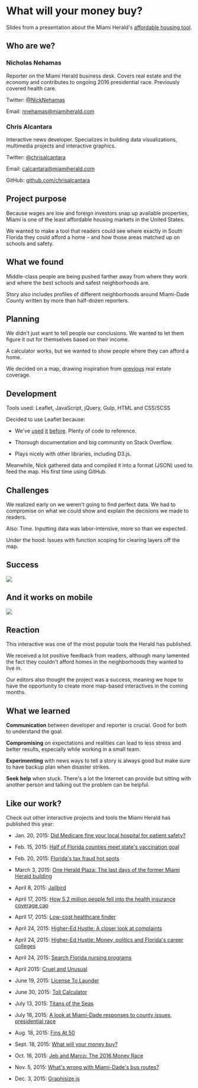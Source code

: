 What will your money buy?
====

Slides from a presentation about the Miami Herald's [affordable housing tool](http://pubsys.miamiherald.com/static/media/projects/2015/affordable-homes/).


Who are we?
----

### Nicholas Nehamas ###
Reporter on the Miami Herald business desk. Covers real estate and the economy and contributes to ongoing 2016 presidential race. Previously covered health care.

Twitter: [@NickNehamas](http://twitter.com/NickNehamas)

Email: [nnehamas@miamiherald.com](mailto:nnehamas@miamiherald.com)


### Chris Alcantara ###
Interactive news developer. Specializes in building data visualizations, multimedia projects and interactive graphics.

Twitter: [@chrisalcantara](http://twitter.com/chrisalcantara)

Email: [calcantara@miamiherald.com](calcantara@miamiherald.com)

GitHub: [github.com/chrisalcantara](github.com/chrisalcantara)

Project purpose
----
Because wages are low and foreign investors snap up available properties, Miami is one of the least affordable housing markets in the United States. 

We wanted to make a tool that readers could see where exactly in South Florida they could afford a home – and how those areas matched up on schools and safety. 

What we found
----

Middle-class people are being pushed farther away from where they work and where the best schools and safest neighborhoods are.

Story also includes profiles of different neighborhoods around Miami-Dade County written by more than half-dozen reporters. 

Planning
----
We didn't just want to tell people our conclusions. We wanted to let them figure it out for themselves based on their income. 

A calculator works, but we wanted to show people where they can afford a home. 

We decided on a map, drawing inspiration from [previous](http://media.miamiherald.com/static/media/projects/2014/zipcode/) real estate coverage.

Development
---
Tools used: Leaflet, JavaScript, jQuery, Gulp, HTML and CSS/SCSS

Decided to use Leaflet because:

* We've [used](http://pubsys.miamiherald.com/static/media/projects/2015/bus-gripes/) [it](http://media.miamiherald.com/static/media/projects/2014/zipcode/map/?33126) [before](http://media.miamiherald.com/static/media/projects/2015/hospital-infections/). Plenty of code to reference. 

* Thorough documentation and big community on Stack Overflow.

* Plays nicely with other libraries, including D3.js. 

Meanwhile, Nick gathered data and compiled it into a format (JSON) used to feed the map. His first time using GitHub.


Challenges
----
We realized early on we weren't going to find perfect data. We had to compromise on what we could show and explain the decisions we made to readers. 

Also: Time. Inputting data was labor-intensive, more so than we expected.

Under the hood: Issues with function scoping for clearing layers off the map. 

Success
----
 
<img src='http://i.imgur.com/NSJUbjq.gif'>


And it works on mobile
----
<img src='http://i.imgur.com/7eXo8wP.gif'>


Reaction
----
This interactive was one of the most popular tools the Herald has published. 

We received a lot positive feedback from readers, although many lamented the fact they couldn't afford homes in the neighborhoods they wanted to live in. 

Our editors also thought the project was a success, meaning we hope to have the opportunity to create more map-based interactives in the coming months. 

What we learned
---
**Communication** between developer and reporter is crucial. Good for both to understand the goal.

**Compromising** on expectations and realities can lead to less stress and better results, especially while working in a small team. 

**Experimenting** with news ways to tell a story is always good but make sure to have backup plan when disaster strikes.  

**Seek help** when stuck. There's a lot the Internet can provide but sitting with another person and talking out the problem can be helpful. 

Like our work?
---
Check out other interactive projects and tools the Miami Herald has published this year:

* Jan. 20, 2015: [Did Medicare fine your local hospital for patient safety?](http://media.miamiherald.com/static/media/projects/2015/hospital-penalties/)

* Feb. 15, 2015: [Half of Florida counties meet state's vaccination goal](http://pubsys.miamiherald.com/static/media/projects/2015/vaccines/)

* Feb. 20, 2015: [Florida's tax fraud hot spots](http://pubsys.miamiherald.com/static/media/projects/2015/sofla-tax-fraud/index.html) 

* March 3, 2015: [One Herald Plaza: The last days of the former Miami Herald building](http://media.miamiherald.com/static/media/projects/2015/one-herald-plaza/)

* April 8, 2015: [Jailbird](https://github.com/chrisalcantara/jailbird)

* April 17, 2015: [How 5.2 million people fell into the health insurance coverage cap](http://pubsys.miamiherald.com/static/media/projects/2015/gap-explainer/index.html)

* April 17, 2015: [Low-cost healthcare finder](http://pubsys.miamiherald.com/static/media/projects/2015/findcare/index.html) 

* April 24, 2015: [Higher-Ed Hustle: A closer look at complaints](http://pubsys.miamiherald.com/static/media/projects/2015/higher-ed-hustle/complaints/)

* April 24, 2015: [Higher-Ed Hustle: Money, politics and Florida's career colleges](http://pubsys.miamiherald.com/static/media/projects/2015/higher-ed-hustle/contributions/)

* April 24, 2015: [Search Florida nursing programs](http://pubsys.miamiherald.com/static/media/projects/2015/higher-ed-hustle/nclex.html) 

* April 2015: [Cruel and Unusual](http://pubsys.miamiherald.com/static/media/projects/2015/cruel-and-unusual/)

* June 19, 2015: [License To Launder](http://pubsys.miamiherald.com/static/media/projects/2015/license-to-launder/)

* June 30, 2015: [Toll Calculator](http://media.miamiherald.com/static/media/projects/toll-calculator/) 

* July 13, 2015: [Titans of the Seas](http://pubsys.miamiherald.com/static/media/projects/2015/titans-of-the-seas/) 

* July 18, 2015: [A look at Miami-Dade responses to county issues, presidential race](http://pubsys.miamiherald.com/static/media/projects/2015/july-2015-poll/)

* Aug. 18, 2015: [Fins At 50](http://media.miamiherald.com/static/media/projects/2015/fins-at-50/index.html) 

* Sept. 18, 2015: [What will your money buy?](http://pubsys.miamiherald.com/static/media/projects/2015/affordable-homes/) 

* Oct. 16, 2015: [Jeb and Marco: The 2016 Money Race](http://pubsys.miamiherald.com/static/media/projects/2015/2016-money-race/)

* Nov. 5, 2015: [What's wrong with Miami-Dade's bus routes?](http://pubsys.miamiherald.com/static/media/projects/2015/bus-gripes/)

* Dec. 3, 2015: [Graphisize.js](https://github.com/chrisalcantara/graphisize.js) 

















